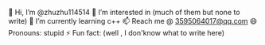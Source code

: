 👋 Hi, I’m @zhuzhu114514
👀 I’m interested in (much of them but none to write)
🌱 I’m currently learning c++
📫 Reach me @ 3595064017@qq.com
😄 Pronouns: stupid
⚡ Fun fact: (well , I don'know what to write here)
